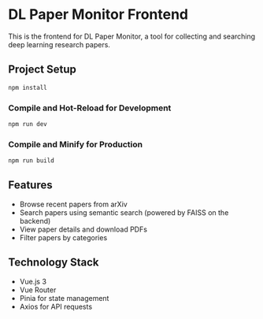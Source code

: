 # DL Paper Monitor Frontend

This is the frontend for DL Paper Monitor, a tool for collecting and searching deep learning research papers.

## Project Setup

```sh
npm install
```

### Compile and Hot-Reload for Development

```sh
npm run dev
```

### Compile and Minify for Production

```sh
npm run build
```

## Features

- Browse recent papers from arXiv
- Search papers using semantic search (powered by FAISS on the backend)
- View paper details and download PDFs
- Filter papers by categories

## Technology Stack

- Vue.js 3
- Vue Router
- Pinia for state management
- Axios for API requests 